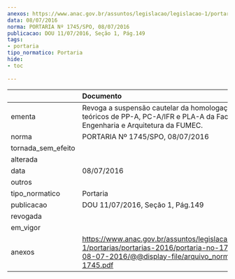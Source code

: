 ```yaml
---
anexos: https://www.anac.gov.br/assuntos/legislacao/legislacao-1/portarias/portarias-2016/portaria-no-1745-spo-08-07-2016/@@display-file/arquivo_norma/PA2016-1745.pdf
data: 08/07/2016
norma: PORTARIA Nº 1745/SPO, 08/07/2016
publicacao: DOU 11/07/2016, Seção 1, Pág.149
tags:
- portaria
tipo_normatico: Portaria
hide: 
- toc 
 
---
```


|                    | Documento                                                                                                                                                      |
|:-------------------|:---------------------------------------------------------------------------------------------------------------------------------------------------------------|
| ementa             | Revoga a suspensão cautelar da homologação de cursos teóricos de PP-A, PC-A/IFR e PLA-A da Faculdade de Engenharia e Arquitetura da FUMEC.                     |
| norma              | PORTARIA Nº 1745/SPO, 08/07/2016                                                                                                                               |
| tornada_sem_efeito |                                                                                                                                                                |
| alterada           |                                                                                                                                                                |
| data               | 08/07/2016                                                                                                                                                     |
| outros             |                                                                                                                                                                |
| tipo_normatico     | Portaria                                                                                                                                                       |
| publicacao         | DOU 11/07/2016, Seção 1, Pág.149                                                                                                                               |
| revogada           |                                                                                                                                                                |
| em_vigor           |                                                                                                                                                                |
| anexos             | https://www.anac.gov.br/assuntos/legislacao/legislacao-1/portarias/portarias-2016/portaria-no-1745-spo-08-07-2016/@@display-file/arquivo_norma/PA2016-1745.pdf |